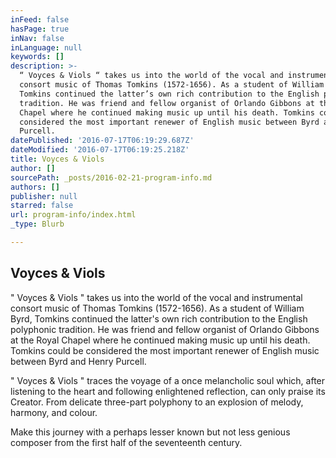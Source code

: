 ```yaml
---
inFeed: false
hasPage: true
inNav: false
inLanguage: null
keywords: []
description: >-
  “ Voyces & Viols “ takes us into the world of the vocal and instrumental
  consort music of Thomas Tomkins (1572-1656). As a student of William Byrd,
  Tomkins continued the latter’s own rich contribution to the English polyphonic
  tradition. He was friend and fellow organist of Orlando Gibbons at the Royal
  Chapel where he continued making music up until his death. Tomkins could be
  considered the most important renewer of English music between Byrd and Henry
  Purcell.
datePublished: '2016-07-17T06:19:29.687Z'
dateModified: '2016-07-17T06:19:25.218Z'
title: Voyces & Viols
author: []
sourcePath: _posts/2016-02-21-program-info.md
authors: []
publisher: null
starred: false
url: program-info/index.html
_type: Blurb

---
```

## Voyces & Viols

" Voyces & Viols " takes us into the world of the vocal and instrumental consort music of Thomas Tomkins (1572-1656). As a student of William Byrd, Tomkins continued the latter's own rich contribution to the English polyphonic tradition. He was friend and fellow organist of Orlando Gibbons at the Royal Chapel where he continued making music up until his death. Tomkins could be considered the most important renewer of English music between Byrd and Henry Purcell.

" Voyces & Viols " traces the voyage of a once melancholic soul which, after listening to the heart and following enlightened reflection, can only praise its Creator. From delicate three-part polyphony to an explosion of melody, harmony, and colour.

Make this journey with a perhaps lesser known but not less genious composer from the first half of the seventeenth century.